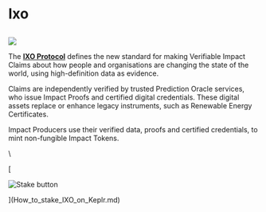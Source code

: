 # Ixo

##

![](https://user-images.githubusercontent.com/95366163/148807733-2e69446b-81c2-46b5-aef8-143366daa39f.png)

The [**IXO Protocol**](https://www.ixo.world/) defines the new standard for making Verifiable Impact Claims about how people and organisations are changing the state of the world, using high-definition data as evidence.

Claims are independently verified by trusted Prediction Oracle services, who issue Impact Proofs and certified digital credentials. These digital assets replace or enhance legacy instruments, such as Renewable Energy Certificates.

Impact Producers use their verified data, proofs and certified credentials, to mint non-fungible Impact Tokens.

\


\[

![Stake button](https://user-images.githubusercontent.com/95366163/148811443-f86eaa1f-bfbf-46bc-9c24-4bc201603486.png)

]\(How\_to\_stake\_IXO\_on\_Keplr.md)
